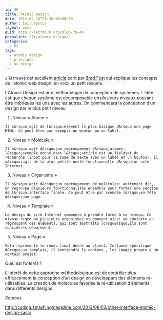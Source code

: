 ```yaml
---
id: 48
title: Atomic Design
date: 2014-02-10T23:30:36+00:00
author: leiluspocus
layout: post
guid: http://latrmouh.org/blog/?p=48
permalink: /fr/atomic-design/
categories:
  - UX
tags:
  - atomic design
  - principes
  - ux design
---
```

J&rsquo;ai trouvé cet excellent [article](http://bradfrostweb.com/blog/post/atomic-web-design/) écrit par [Brad Fost](https://twitter.com/brad_frost) qui explique les concepts de l&rsquo;atomic web design, en voici un petit résumé.

L&rsquo;Atomic Design est une méthodologie de conception de systèmes. L&rsquo;idée est que chaque système est décomposable en plusieurs niveaux pouvant être imbriqués les uns avec les autres. On commencera la conception d&rsquo;un design par le plus petit niveau.

  1. Niveau « Atome »
  
    Il s&rsquo;agit de l&rsquo;élément le plus basique d&rsquo;une page HTML. Ce peut être par exemple un bouton ou un label.
  2. Niveau « Molécule »
  
    Il s&rsquo;agit d&rsquo;un regroupement d&rsquo;atomes: l&rsquo;exemple donné dans l&rsquo;article est un fieldset de recherche (input pour la zone de texte avec un label et un bouton). Il s&rsquo;agit de la plus petite unité fonctionnelle d&rsquo;un site Internet.
  3. Niveau « Organisme »
  
    Il s&rsquo;agit d&rsquo;un regroupement de molécules: autrement dit, on regroupe plusieurs fonctionnalités ensemble pour former une section de l&rsquo;interface finale. Ce peut être par exemple l&rsquo;en-tête d&rsquo;une page.
  4. Niveau « Template »
  
    Le design du site Internet commence à prendre forme à ce niveau. Ce niveau regroupe plusieurs organismes et donnent ainsi un contexte en regroupant ces éléments, qui sont abstraits lorsqu&rsquo;ils sont considérés séparement.
  5. Niveau « Page »
  
    Cela représente le rendu final donné au client. Instance spécifique d&rsquo;un template, il contiendra le contenu , les images propre à un certain projet.

_Quel est l&rsquo;intérêt ?_

L&rsquo;intérêt de cette approche méthodologique est de contrôler plus efficacement la conception d&rsquo;un design en développant des éléments ré-utilisables. La création de molécules favorise la ré-utilisation d&rsquo;éléments dans différents designs.

_Sources_

http://coding.smashingmagazine.com/2013/08/02/other-interface-atomic-design-sass/

<!-- AddThis Advanced Settings generic via filter on the_content -->

<!-- AddThis Share Buttons generic via filter on the_content -->